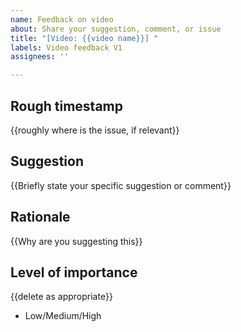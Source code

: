 ```yaml
---
name: Feedback on video
about: Share your suggestion, comment, or issue
title: "[Video: {{video name}}] "
labels: Video feedback V1
assignees: ''

---
```


## Rough timestamp

{{roughly where is the issue, if relevant}}

## Suggestion

{{Briefly state your specific suggestion or comment}}

## Rationale

{{Why are you suggesting this}}

## Level of importance

{{delete as appropriate}}
* Low/Medium/High
